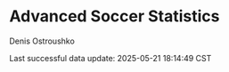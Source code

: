 # Advanced Soccer Statistics
Denis Ostroushko

<!-- gfm -->

Last successful data update: 2025-05-21 18:14:49 CST
